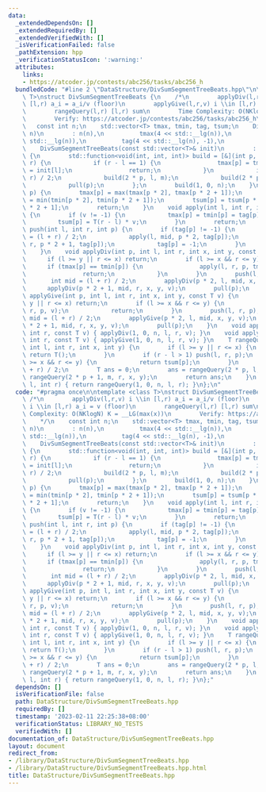 ```yaml
---
data:
  _extendedDependsOn: []
  _extendedRequiredBy: []
  _extendedVerifiedWith: []
  _isVerificationFailed: false
  _pathExtension: hpp
  _verificationStatusIcon: ':warning:'
  attributes:
    links:
    - https://atcoder.jp/contests/abc256/tasks/abc256_h
  bundledCode: "#line 2 \"DataStructure/DivSumSegmentTreeBeats.hpp\"\n\ntemplate <class\
    \ T>\nstruct DivSumSegmentTreeBeats {\n    /*\n        applyDiv(l,r,v) i \\in\
    \ [l,r) a_i = a_i/v (floor)\n        applyGive(l,r,v) i \\in [l,r) a_i = v (floor)\n\
    \        rangeQuery(l,r) [l,r) sum\n        Time Complexity: O(NKlogN) K = __LG(max(x))\n\
    \        Verify: https://atcoder.jp/contests/abc256/tasks/abc256_h\n    */\n \
    \   const int n;\n    std::vector<T> tmax, tmin, tag, tsum;\n    DivSumSegmentTreeBeats(int\
    \ n)\n        : n(n),\n          tmax(4 << std::__lg(n)),\n          tmin(4 <<\
    \ std::__lg(n)),\n          tag(4 << std::__lg(n), -1),\n          tsum(4 << std::__lg(n)){};\n\
    \    DivSumSegmentTreeBeats(const std::vector<T>& init)\n        : DivSumSegmentTreeBeats(init.size())\
    \ {\n        std::function<void(int, int, int)> build = [&](int p, int l, int\
    \ r) {\n            if (r - l == 1) {\n                tmax[p] = tmin[p] = tsum[p]\
    \ = init[l];\n                return;\n            }\n            int m = (l +\
    \ r) / 2;\n            build(2 * p, l, m);\n            build(2 * p + 1, m, r);\n\
    \            pull(p);\n        };\n        build(1, 0, n);\n    }\n    void pull(int\
    \ p) {\n        tmax[p] = max(tmax[p * 2], tmax[p * 2 + 1]);\n        tmin[p]\
    \ = min(tmin[p * 2], tmin[p * 2 + 1]);\n        tsum[p] = tsum[p * 2] + tsum[p\
    \ * 2 + 1];\n        return;\n    }\n    void apply(int l, int r, int p, T v)\
    \ {\n        if (v != -1) {\n            tmax[p] = tmin[p] = tag[p] = v;\n   \
    \         tsum[p] = T(r - l) * v;\n        }\n        return;\n    }\n    void\
    \ push(int l, int r, int p) {\n        if (tag[p] != -1) {\n            int mid\
    \ = (l + r) / 2;\n            apply(l, mid, p * 2, tag[p]);\n            apply(mid,\
    \ r, p * 2 + 1, tag[p]);\n            tag[p] = -1;\n        }\n        return;\n\
    \    }\n    void applyDiv(int p, int l, int r, int x, int y, const T v) {\n  \
    \      if (l >= y || r <= x) return;\n        if (l >= x && r <= y) {\n      \
    \      if (tmax[p] == tmin[p]) {\n                apply(l, r, p, tmax[p] / v);\n\
    \                return;\n            }\n        }\n        push(l, r, p);\n \
    \       int mid = (l + r) / 2;\n        applyDiv(p * 2, l, mid, x, y, v);\n  \
    \      applyDiv(p * 2 + 1, mid, r, x, y, v);\n        pull(p);\n    }\n    void\
    \ applyGive(int p, int l, int r, int x, int y, const T v) {\n        if (l >=\
    \ y || r <= x) return;\n        if (l >= x && r <= y) {\n            apply(l,\
    \ r, p, v);\n            return;\n        }\n        push(l, r, p);\n        int\
    \ mid = (l + r) / 2;\n        applyGive(p * 2, l, mid, x, y, v);\n        applyGive(p\
    \ * 2 + 1, mid, r, x, y, v);\n        pull(p);\n    }\n    void applyDiv(int l,\
    \ int r, const T v) { applyDiv(1, 0, n, l, r, v); }\n    void applyGive(int l,\
    \ int r, const T v) { applyGive(1, 0, n, l, r, v); }\n    T rangeQuery(int p,\
    \ int l, int r, int x, int y) {\n        if (l >= y || r <= x) {\n           \
    \ return T();\n        }\n        if (r - l > 1) push(l, r, p);\n        if (l\
    \ >= x && r <= y) {\n            return tsum[p];\n        }\n        int m = (l\
    \ + r) / 2;\n        T ans = 0;\n        ans = rangeQuery(2 * p, l, m, x, y) +\
    \ rangeQuery(2 * p + 1, m, r, x, y);\n        return ans;\n    }\n    T rangeQuery(int\
    \ l, int r) { return rangeQuery(1, 0, n, l, r); }\n};\n"
  code: "#pragma once\n\ntemplate <class T>\nstruct DivSumSegmentTreeBeats {\n   \
    \ /*\n        applyDiv(l,r,v) i \\in [l,r) a_i = a_i/v (floor)\n        applyGive(l,r,v)\
    \ i \\in [l,r) a_i = v (floor)\n        rangeQuery(l,r) [l,r) sum\n        Time\
    \ Complexity: O(NKlogN) K = __LG(max(x))\n        Verify: https://atcoder.jp/contests/abc256/tasks/abc256_h\n\
    \    */\n    const int n;\n    std::vector<T> tmax, tmin, tag, tsum;\n    DivSumSegmentTreeBeats(int\
    \ n)\n        : n(n),\n          tmax(4 << std::__lg(n)),\n          tmin(4 <<\
    \ std::__lg(n)),\n          tag(4 << std::__lg(n), -1),\n          tsum(4 << std::__lg(n)){};\n\
    \    DivSumSegmentTreeBeats(const std::vector<T>& init)\n        : DivSumSegmentTreeBeats(init.size())\
    \ {\n        std::function<void(int, int, int)> build = [&](int p, int l, int\
    \ r) {\n            if (r - l == 1) {\n                tmax[p] = tmin[p] = tsum[p]\
    \ = init[l];\n                return;\n            }\n            int m = (l +\
    \ r) / 2;\n            build(2 * p, l, m);\n            build(2 * p + 1, m, r);\n\
    \            pull(p);\n        };\n        build(1, 0, n);\n    }\n    void pull(int\
    \ p) {\n        tmax[p] = max(tmax[p * 2], tmax[p * 2 + 1]);\n        tmin[p]\
    \ = min(tmin[p * 2], tmin[p * 2 + 1]);\n        tsum[p] = tsum[p * 2] + tsum[p\
    \ * 2 + 1];\n        return;\n    }\n    void apply(int l, int r, int p, T v)\
    \ {\n        if (v != -1) {\n            tmax[p] = tmin[p] = tag[p] = v;\n   \
    \         tsum[p] = T(r - l) * v;\n        }\n        return;\n    }\n    void\
    \ push(int l, int r, int p) {\n        if (tag[p] != -1) {\n            int mid\
    \ = (l + r) / 2;\n            apply(l, mid, p * 2, tag[p]);\n            apply(mid,\
    \ r, p * 2 + 1, tag[p]);\n            tag[p] = -1;\n        }\n        return;\n\
    \    }\n    void applyDiv(int p, int l, int r, int x, int y, const T v) {\n  \
    \      if (l >= y || r <= x) return;\n        if (l >= x && r <= y) {\n      \
    \      if (tmax[p] == tmin[p]) {\n                apply(l, r, p, tmax[p] / v);\n\
    \                return;\n            }\n        }\n        push(l, r, p);\n \
    \       int mid = (l + r) / 2;\n        applyDiv(p * 2, l, mid, x, y, v);\n  \
    \      applyDiv(p * 2 + 1, mid, r, x, y, v);\n        pull(p);\n    }\n    void\
    \ applyGive(int p, int l, int r, int x, int y, const T v) {\n        if (l >=\
    \ y || r <= x) return;\n        if (l >= x && r <= y) {\n            apply(l,\
    \ r, p, v);\n            return;\n        }\n        push(l, r, p);\n        int\
    \ mid = (l + r) / 2;\n        applyGive(p * 2, l, mid, x, y, v);\n        applyGive(p\
    \ * 2 + 1, mid, r, x, y, v);\n        pull(p);\n    }\n    void applyDiv(int l,\
    \ int r, const T v) { applyDiv(1, 0, n, l, r, v); }\n    void applyGive(int l,\
    \ int r, const T v) { applyGive(1, 0, n, l, r, v); }\n    T rangeQuery(int p,\
    \ int l, int r, int x, int y) {\n        if (l >= y || r <= x) {\n           \
    \ return T();\n        }\n        if (r - l > 1) push(l, r, p);\n        if (l\
    \ >= x && r <= y) {\n            return tsum[p];\n        }\n        int m = (l\
    \ + r) / 2;\n        T ans = 0;\n        ans = rangeQuery(2 * p, l, m, x, y) +\
    \ rangeQuery(2 * p + 1, m, r, x, y);\n        return ans;\n    }\n    T rangeQuery(int\
    \ l, int r) { return rangeQuery(1, 0, n, l, r); }\n};"
  dependsOn: []
  isVerificationFile: false
  path: DataStructure/DivSumSegmentTreeBeats.hpp
  requiredBy: []
  timestamp: '2023-02-11 22:25:38+08:00'
  verificationStatus: LIBRARY_NO_TESTS
  verifiedWith: []
documentation_of: DataStructure/DivSumSegmentTreeBeats.hpp
layout: document
redirect_from:
- /library/DataStructure/DivSumSegmentTreeBeats.hpp
- /library/DataStructure/DivSumSegmentTreeBeats.hpp.html
title: DataStructure/DivSumSegmentTreeBeats.hpp
---
```

